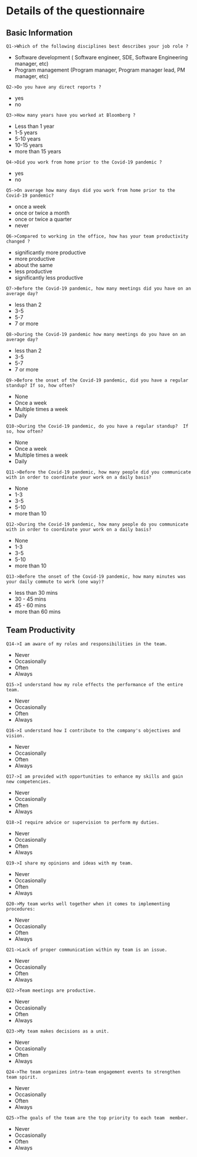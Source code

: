 # Details of the questionnaire
## Basic Information

`Q1->Which of the following disciplines best describes your job role ?`
* Software development ( Software engineer, SDE, Software Engineering manager, etc)
* Program management (Program manager, Program manager lead, PM manager, etc)

`Q2->Do you have any direct reports ?`
 * yes
 * no
 
`Q3->How many years have you worked at Bloomberg ?`	
 * Less than 1 year
 * 1-5 years
 * 5-10 years
 * 10-15 years
 * more than 15 years
 
`Q4->Did you work from home prior to the Covid-19 pandemic ?	`
* yes
* no

`Q5->On average how many days did you work from home prior to the Covid-19 pandemic?	`
* once a week
* once or twice a month
* once or twice a quarter
* never

`Q6->Compared to working in the office, how has your team productivity changed ?	`
* significantly more productive
* more productive
* about the same
* less productive
* significantly less productive

`Q7->Before the Covid-19 pandemic, how many meetings did you have on an average day? `
* less than 2
* 3-5
* 5-7
* 7 or more

`Q8->During the Covid-19 pandemic how many meetings do you have on an average day?  `
* less than 2
* 3-5
* 5-7
* 7 or more

`Q9->Before the onset of the Covid-19 pandemic, did you have a regular standup? If so, how often?	`
* None
* Once a week
* Multiple times a week
* Daily

`Q10->During the Covid-19 pandemic, do you have a regular standup?  If so, how often?	`
* None
* Once a week
* Multiple times a week
* Daily

`Q11->Before the Covid-19 pandemic, how many people did you communicate with in order to coordinate your work on a daily basis? `
* None
* 1-3
* 3-5
* 5-10
* more than 10

`Q12->During the Covid-19 pandemic, how many people do you communicate with in order to coordinate your work on a daily basis? `
* None
* 1-3
* 3-5
* 5-10
* more than 10

`Q13->Before the onset of the Covid-19 pandemic, how many minutes was your daily commute to work (one way)?	`
* less than 30 mins
* 30 - 45 mins
* 45 - 60 mins
* more than 60 mins

## Team Productivity

`Q14->I am aware of my roles and responsibilities in the team.	`
* Never
* Occasionally
* Often
* Always

`Q15->I understand how my role effects the performance of the entire team.	`
* Never
* Occasionally
* Often
* Always

`Q16->I understand how I contribute to the company's objectives and vision.	`
* Never
* Occasionally
* Often
* Always

`Q17->I am provided with opportunities to enhance my skills and gain new competencies.	`
* Never
* Occasionally
* Often
* Always

`Q18->I require advice or supervision to perform my duties.	`
* Never
* Occasionally
* Often
* Always

`Q19->I share my opinions and ideas with my team.	`
* Never
* Occasionally
* Often
* Always

`Q20->My team works well together when it comes to implementing procedures: `
* Never
* Occasionally
* Often
* Always

`Q21->Lack of proper communication within my team is an issue.	`
* Never
* Occasionally
* Often
* Always

`Q22->Team meetings are productive.	`
* Never
* Occasionally
* Often
* Always

`Q23->My team makes decisions as a unit.	`
* Never
* Occasionally
* Often
* Always

`Q24->The team organizes intra-team engagement events to strengthen team spirit.	`
* Never
* Occasionally
* Often
* Always

`Q25->The goals of the team are the top priority to each team  member. `
* Never
* Occasionally
* Often
* Always
